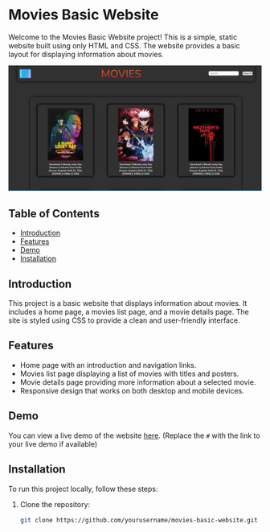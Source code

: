 # Movies Basic Website

Welcome to the Movies Basic Website project! This is a simple, static website built using only HTML and CSS. The website provides a basic layout for displaying information about movies.

![Alt text](img/sc.png)
## Table of Contents

- [Introduction](#introduction)
- [Features](#features)
- [Demo](#demo)
- [Installation](#installation)

## Introduction

This project is a basic website that displays information about movies. It includes a home page, a movies list page, and a movie details page. The site is styled using CSS to provide a clean and user-friendly interface.

## Features

- Home page with an introduction and navigation links.
- Movies list page displaying a list of movies with titles and posters.
- Movie details page providing more information about a selected movie.
- Responsive design that works on both desktop and mobile devices.

## Demo

You can view a live demo of the website [here](#). (Replace the `#` with the link to your live demo if available)

## Installation

To run this project locally, follow these steps:

1. Clone the repository:
   ```bash
   git clone https://github.com/yourusername/movies-basic-website.git
